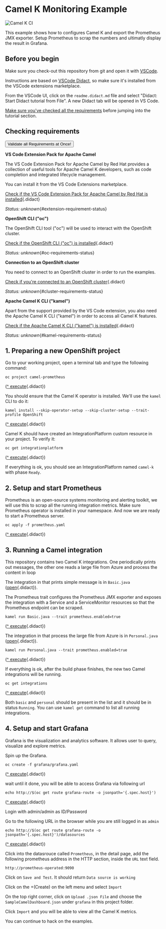 # Camel K Monitoring Example

![Camel K CI](https://github.com/openshift-integration/camel-k-example-basic/workflows/Camel%20K%20CI/badge.svg)

This example shows how to configures Camel K and export the Prometheus JMX exporter. Setup Prometheus to scrap the numbers and ultimatly display the result in Grafana.

## Before you begin

Make sure you check-out this repository from git and open it with [VSCode](https://code.visualstudio.com/).

Instructions are based on [VSCode Didact](https://github.com/redhat-developer/vscode-didact), so make sure it's installed
from the VSCode extensions marketplace.

From the VSCode UI, click on the `readme.didact.md` file and select "Didact: Start Didact tutorial from File". A new Didact tab will be opened in VS Code.

[Make sure you've checked all the requirements](./requirements.didact.md) before jumping into the tutorial section.

## Checking requirements

<a href='didact://?commandId=vscode.didact.validateAllRequirements' title='Validate all requirements!'><button>Validate all Requirements at Once!</button></a>

**VS Code Extension Pack for Apache Camel**

The VS Code Extension Pack for Apache Camel by Red Hat provides a collection of useful tools for Apache Camel K developers,
such as code completion and integrated lifecycle management.

You can install it from the VS Code Extensions marketplace.

[Check if the VS Code Extension Pack for Apache Camel by Red Hat is installed](didact://?commandId=vscode.didact.extensionRequirementCheck&text=extension-requirement-status$$redhat.apache-camel-extension-pack&completion=Camel%20extension%20pack%20is%20available%20on%20this%20system. "Checks the VS Code workspace to make sure the extension pack is installed"){.didact}

*Status: unknown*{#extension-requirement-status}

**OpenShift CLI ("oc")**

The OpenShift CLI tool ("oc") will be used to interact with the OpenShift cluster.

[Check if the OpenShift CLI ("oc") is installed](didact://?commandId=vscode.didact.cliCommandSuccessful&text=oc-requirements-status$$oc%20help "Tests to see if `oc help` returns a 0 return code"){.didact}

*Status: unknown*{#oc-requirements-status}


**Connection to an OpenShift cluster**

You need to connect to an OpenShift cluster in order to run the examples.

[Check if you're connected to an OpenShift cluster](didact://?commandId=vscode.didact.requirementCheck&text=cluster-requirements-status$$oc%20get%20project$$NAME&completion=OpenShift%20is%20connected. "Tests to see if `kamel version` returns a result"){.didact}

*Status: unknown*{#cluster-requirements-status}

**Apache Camel K CLI ("kamel")**

Apart from the support provided by the VS Code extension, you also need the Apache Camel K CLI ("kamel") in order to
access all Camel K features.

[Check if the Apache Camel K CLI ("kamel") is installed](didact://?commandId=vscode.didact.requirementCheck&text=kamel-requirements-status$$kamel%20version$$Camel%20K%20Client&completion=Apache%20Camel%20K%20CLI%20is%20available%20on%20this%20system. "Tests to see if `kamel version` returns a result"){.didact}

*Status: unknown*{#kamel-requirements-status}


## 1. Preparing a new OpenShift project

Go to your working project, open a terminal tab and type the following command:


```
oc project camel-prometheus
```
([^ execute](didact://?commandId=vscode.didact.sendNamedTerminalAString&text=camelTerm$$oc%20project%20userX-lab-prometheus&completion=Use%20your%20namespace. "Opens a new terminal and sends the command above"){.didact})

You should ensure that the Camel K operator is installed. We'll use the `kamel` CLI to do it:

```
kamel install --skip-operator-setup --skip-cluster-setup --trait-profile OpenShift
```
([^ execute](didact://?commandId=vscode.didact.sendNamedTerminalAString&text=camelTerm$$kamel%20install%20--skip-operator-setup%20--skip-cluster-setup%20--trait-profile%20OpenShift&completion=Camel%20K%20platform%20installation. "Opens a new terminal and sends the command above"){.didact})



Camel K should have created an IntegrationPlatform custom resource in your project. To verify it:

```
oc get integrationplatform
```
([^ execute](didact://?commandId=vscode.didact.sendNamedTerminalAString&text=camelTerm$$oc%20get%20integrationplatform&completion=New%20project%20creation. "Opens a new terminal and sends the command above"){.didact})

If everything is ok, you should see an IntegrationPlatform named `camel-k` with phase `Ready`.

## 2. Setup and start Prometheus

Prometheus is an open-source systems monitoring and alerting toolkit, we will use this to scrap all the running integration metrics.
Make sure Prometheus operator is installed in your namespace. And now we are ready to start a Prometheus server.

```
oc apply -f prometheus.yaml
```
([^ execute](didact://?commandId=vscode.didact.sendNamedTerminalAString&text=camelTerm$$oc%20apply%20-f%20prometheus.yaml "Opens a new terminal and sends the command above"){.didact})

## 3. Running a Camel integration

This repository contains two Camel K integrations. One periodically prints
out messages, the other one reads a large file from Azure and process the content in loop

The integration in that prints simple message is in `Basic.java` ([open](didact://?commandId=vscode.openFolder&projectFilePath=../camel-k-example-prometheus/Basic.java&completion=Opened%20the%20Basic.java%20file "Opens the Basic.java file"){.didact}).

The Prometheus trait configures the Prometheus JMX exporter and exposes the integration with a Service and a ServiceMonitor resources so that the Prometheus endpoint can be scraped.

```
kamel run Basic.java --trait prometheus.enabled=true
```
([^ execute](didact://?commandId=vscode.didact.sendNamedTerminalAString&text=camelTerm$$kamel%20run%20Basic.java%20--trait%20prometheus.enabled=true&completion=Camel%20K%20basic%20integration%20run%20with%20prometheus%20enabled. "Opens a new terminal and sends the command above"){.didact})

The integration in that process the large file from Azure is in `Personal.java` ([open](didact://?commandId=vscode.openFolder&projectFilePath=../camel-k-example-prometheus/Personal.java&completion=Opened%20the%Personal.java%20file "Opens the Basic.java file"){.didact}).

```
kamel run Personal.java --trait prometheus.enabled=true
```
([^ execute](didact://?commandId=vscode.didact.sendNamedTerminalAString&text=camelTerm$$kamel%20run%20Personal.java%20--trait%20prometheus.enabled=true&completion=Camel%20K%20Personal%20integration%20run%20with%20prometheus%20enabled. "Opens a new terminal and sends the command above"){.didact})

If everything is ok, after the build phase finishes, the new two Camel integrations will be running.

```
oc get integrations
```
([^ execute](didact://?commandId=vscode.didact.sendNamedTerminalAString&text=camelTerm$$oc%20get%20integrations&completion=Getting%20running%20integrations. "Opens a new terminal and sends the command above"){.didact})

Both `basic` and `personal` should be present in the list and it should be in status `Running`. You can use `kamel get` command to list all running integrations.


## 4. Setup and start Grafana

Grafana is the visualization and analytics software. It allows user to query, visualize and explore  metrics.

Spin up the Grafana.

```
oc create -f grafana/grafana.yaml
```
([^ execute](didact://?commandId=vscode.didact.sendNamedTerminalAString&text=camelTerm$$oc%create%20-f%20grafana/grafana.yaml "Opens a new terminal and sends the command above"){.didact})

wait until it done, you will be able to access Grafana via following url

```
echo http://$(oc get route grafana-route -o jsonpath='{.spec.host}')
```
([^ execute](didact://?commandId=vscode.didact.sendNamedTerminalAString&text=camelTerm$$echo%20http://$(oc%20get%20route%20grafana-route%20-o%20jsonpath='{.spec.host}') "Opens a new terminal and sends the command above"){.didact})

Login with admin/admin as ID/Password

Go to the following URL in the browser while you are still logged in as `admin`

```
echo http://$(oc get route grafana-route -o jsonpath='{.spec.host}')/datasources
```
([^ execute](didact://?commandId=vscode.didact.sendNamedTerminalAString&text=camelTerm$$echo%20http://$(oc%20get%20route%20grafana-route%20-o%20jsonpath='{.spec.host}/datasources') "Opens a new terminal and sends the command above"){.didact})


Click into the datasrouce called `Prometheus`, in the detail page, add the following prometheus address in the HTTP section, inside the `URL` text field.

```
http://prometheus-operated:9090
```
Click on `Save and Test`. It should return `Data source is working`

Click on the +(Create) on the left menu and select `Import`

On the top right corner, click on `Upload .json File` and choose the `SampleCamelDashboard.json` under `grafana` in this project folder.

Click `Import` and you will be able to view all the Camel K metrics.

You can continue to hack on the examples.
